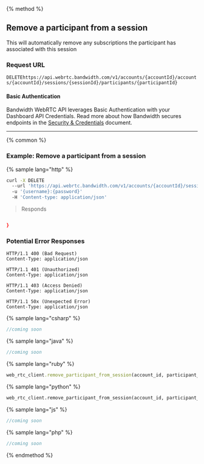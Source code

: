 {% method %}

## Remove a participant from a session

This will automatically remove any subscriptions the participant has associated with this session


### Request URL
<code class="delete">DELETE</code>`https://api.webrtc.bandwidth.com/v1/accounts/{accountId}/accounts/{accountId}/sessions/{sessionId}/participants/{participantId}`

#### Basic Authentication

Bandwidth WebRTC API leverages Basic Authentication with your Dashboard API Credentials. Read more about how Bandwidth secures endpoints in the [Security & Credentials](../../../guides/accountCredentials.md) document.

---




{% common %}

### Example: Remove a participant from a session

{% sample lang="http" %}
```bash
curl -X DELETE 
  --url 'https://api.webrtc.bandwidth.com/v1/accounts/{accountId}/sessions/{sessionId}/participants/{participantId}' 
  -u '{username}:{password}' 
  -H 'Content-type: application/json' 
```

> Responds

```json

}
```

### Potential Error Responses

```http
HTTP/1.1 400 (Bad Request)
Content-Type: application/json
```

```http
HTTP/1.1 401 (Unauthorized)
Content-Type: application/json
```

```http
HTTP/1.1 403 (Access Denied)
Content-Type: application/json
```

```http
HTTP/1.1 50x (Unexpected Error)
Content-Type: application/json
```

{% sample lang="csharp" %}

```csharp
//coming soon
```

{% sample lang="java" %}

```java
//coming soon
```

{% sample lang="ruby" %}

```ruby
web_rtc_client.remove_participant_from_session(account_id, participant_id, session_id)
```

{% sample lang="python" %}

```python
web_rtc_client.remove_participant_from_session(account_id, participant_id, session_id)
```

{% sample lang="js" %}

```js
//coming soon
```

{% sample lang="php" %}

```php
//coming soon
```

{% endmethod %}
